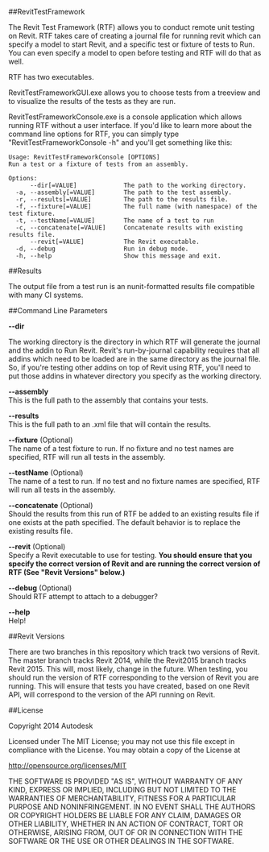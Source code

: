 ##RevitTestFramework

The Revit Test Framework (RTF) allows you to conduct remote unit testing on Revit. RTF takes care of creating a journal file for running revit which can specify a model to start Revit, and a specific test or fixture of tests to Run. You can even specify a model to open before testing and RTF will do that as well. 

RTF has two executables. 

RevitTestFrameworkGUI.exe allows you to choose tests from a treeview and to visualize the results of the tests as they are run.

RevitTestFrameworkConsole.exe is a console application which allows running RTF without a user interface. If you'd like to learn more about the command line options for RTF, you can simply type "RevitTestFrameworkConsole -h" and you'll get something like this:

    Usage: RevitTestFrameworkConsole [OPTIONS]
    Run a test or a fixture of tests from an assembly.

    Options:
          --dir[=VALUE]             The path to the working directory.
      -a, --assembly[=VALUE]        The path to the test assembly.
      -r, --results[=VALUE]         The path to the results file.
      -f, --fixture[=VALUE]         The full name (with namespace) of the test fixture.
      -t, --testName[=VALUE]        The name of a test to run
      -c, --concatenate[=VALUE]     Concatenate results with existing results file.
          --revit[=VALUE]           The Revit executable.
      -d, --debug                   Run in debug mode.
      -h, --help                    Show this message and exit.

##Results  

The output file from a test run is an nunit-formatted results file compatible with many CI systems.

##Command Line Parameters

**--dir**

The working directory is the directory in which RTF will generate the journal and the addin to Run Revit. Revit's run-by-journal capability requires that all addins which need to be loaded are in the same directory as the journal file. So, if you're testing other addins on top of Revit using RTF, you'll need to put those addins in whatever directory you specify as the working directory.

**--assembly**  
This is the full path to the assembly that contains your tests.

**--results**  
This is the full path to an .xml file that will contain the results.

**--fixture** (Optional)  
The name of a test fixture to run. If no fixture and no test names are specified, RTF will run all tests in the assembly.

**--testName** (Optional)  
The name of a test to run. If no test and no fixture names are specified, RTF will run all tests in the assembly.

**--concatenate** (Optional)  
Should the results from this run of RTF be added to an existing results file if one exists at the path specified. The default behavior is to replace the existing results file.

**--revit** (Optional)  
Specify a Revit executable to use for testing. **You should ensure that you specify the correct version of Revit and are running the correct version of RTF (See "Revit Versions" below.)**

**--debug** (Optional)  
Should RTF attempt to attach to a debugger?

**--help**  
Help!

##Revit Versions

There are two branches in this repository which track two versions of Revit. The master branch tracks Revit 2014, while the Revit2015 branch tracks Revit 2015. This will, most likely, change in the future. When testing, you should run the version of RTF corresponding to the version of Revit you are running. This will ensure that tests you have created, based on one Revit API, will correspond to the version of the API running on Revit.

##License

Copyright 2014 Autodesk

Licensed under The MIT License; you may not use this file except in compliance with the License. You may obtain a copy of the License at

http://opensource.org/licenses/MIT

THE SOFTWARE IS PROVIDED "AS IS", WITHOUT WARRANTY OF ANY KIND, EXPRESS OR
IMPLIED, INCLUDING BUT NOT LIMITED TO THE WARRANTIES OF MERCHANTABILITY,
FITNESS FOR A PARTICULAR PURPOSE AND NONINFRINGEMENT. IN NO EVENT SHALL THE
AUTHORS OR COPYRIGHT HOLDERS BE LIABLE FOR ANY CLAIM, DAMAGES OR OTHER
LIABILITY, WHETHER IN AN ACTION OF CONTRACT, TORT OR OTHERWISE, ARISING FROM,
OUT OF OR IN CONNECTION WITH THE SOFTWARE OR THE USE OR OTHER DEALINGS IN
THE SOFTWARE.
